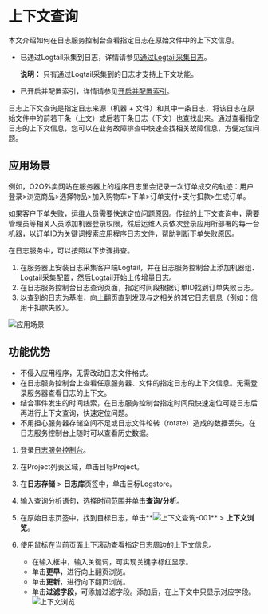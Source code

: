 # 上下文查询

本文介绍如何在日志服务控制台查看指定日志在原始文件中的上下文信息。

-   已通过Logtail采集到日志，详情请参见[通过Logtail采集日志](/cn.zh-CN/数据采集/Logtail采集/简介/Logtail简介.md)。

    **说明：** 只有通过Logtail采集到的日志才支持上下文功能。

-   已开启并配置索引，详情请参见[开启并配置索引](/cn.zh-CN/查询与分析/开启并配置索引.md)。

日志上下文查询是指定日志来源（机器 + 文件）和其中一条日志，将该日志在原始文件中的前若干条（上文）或后若干条日志（下文）也查找出来。通过查看指定日志的上下文信息，您可以在业务故障排查中快速查找相关故障信息，方便定位问题。

## 应用场景

例如，O2O外卖网站在服务器上的程序日志里会记录一次订单成交的轨迹：用户登录\>浏览商品\>选择物品\>加入购物车\>下单\>订单支付\>支付扣款\>生成订单。

如果客户下单失败，运维人员需要快速定位问题原因。传统的上下文查询中，需要管理员等相关人员添加机器登录权限，然后运维人员依次登录应用所部署的每一台机器，以订单ID为关键词搜索应用程序日志文件，帮助判断下单失败原因。

在日志服务中，可以按照以下步骤排查。

1.  在服务器上安装日志采集客户端Logtail，并在日志服务控制台上添加机器组、Logtail采集配置，然后Logtail开始上传增量日志。
2.  在日志服务控制台日志查询页面，指定时间段根据订单ID找到订单失败日志。
3.  以查到的日志为基准，向上翻页直到发现与之相关的其它日志信息（例如：信用卡扣款失败）。

![应用场景](https://static-aliyun-doc.oss-cn-hangzhou.aliyuncs.com/assets/img/zh-CN/0140559951/p5524.png)

## 功能优势

-   不侵入应用程序，无需改动日志文件格式。
-   在日志服务控制台上查看任意服务器、文件的指定日志的上下文信息。无需登录服务器查看日志的上下文。
-   结合事件发生的时间线索，在日志服务控制台指定时间段快速定位可疑日志后再进行上下文查询，快速定位问题。
-   不用担心服务器存储空间不足或日志文件轮转（rotate）造成的数据丢失，在日志服务控制台上随时可以查看历史数据。

1.  登录[日志服务控制台](https://sls.console.aliyun.com)。

2.  在Project列表区域，单击目标Project。

3.  在**日志存储** \> **日志库**页签中，单击目标Logstore。

4.  输入查询分析语句，选择时间范围并单击**查询/分析**。

5.  在原始日志页签中，找到目标日志，单击**![上下文查询-001](https://static-aliyun-doc.oss-cn-hangzhou.aliyuncs.com/assets/img/zh-CN/0140559951/p93657.png)** \> **上下文浏览**。

6.  使用鼠标在当前页面上下滚动查看指定日志周边的上下文信息。

    -   在输入框中，输入关键词，可实现关键字标红显示。
    -   单击**更早**，进行向上翻页浏览。
    -   单击**更新**，进行向下翻页浏览。
    -   单击**过滤字段**，可添加过滤字段。添加后，在上下文中只显示对应字段。
    ![上下文浏览](https://static-aliyun-doc.oss-cn-hangzhou.aliyuncs.com/assets/img/zh-CN/0140559951/p5526.png)


